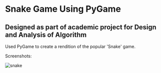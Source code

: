 # Snake Game Using PyGame

## Designed as part of academic project for Design and Analysis of Algorithm
Used PyGame to create a rendition of the popular 'Snake' game.

Screenshots:

![snake](https://github.com/CoderMan45/Snake-Game/assets/96254097/940d6fe2-2f27-47d8-b757-87a6b8424b66)